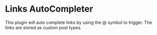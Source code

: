 # Links AutoCompleter

This plugin will auto complete links by using the @ symbol to trigger. The links are stored as custom post types.
